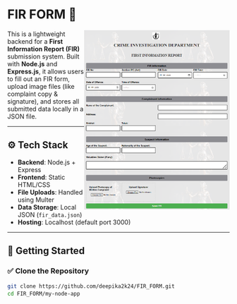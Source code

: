 #  FIR FORM 📝
<img src="https://github.com/deepika2k24/FIR_FORM/blob/main/FIR_FORM.png" width="330" align="right" />

This is a lightweight backend for a **First Information Report (FIR)** submission system. Built with **Node.js** and **Express.js**, it allows users to fill out an FIR form, upload image files (like complaint copy & signature), and stores all submitted data locally in a JSON file.

---

## ⚙️ Tech Stack

- **Backend**: Node.js + Express
- **Frontend**: Static HTML/CSS
- **File Uploads**: Handled using Multer
- **Data Storage**: Local JSON (`fir_data.json`)
- **Hosting**: Localhost (default port 3000)

---

## 🚀 Getting Started

### ✅ Clone the Repository
```bash
git clone https://github.com/deepika2k24/FIR_FORM.git
cd FIR_FORM/my-node-app

